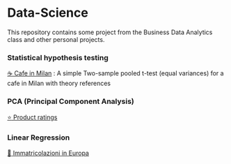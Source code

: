 # Data-Science
This repository contains some project from the Business Data Analytics class and other personal projects.


### Statistical hypothesis testing 
[:coffee: Cafe in Milan](/Pages/cafe-in-Milan.md)
: A simple Two-sample pooled t-test (equal variances) for a cafe in Milan with theory references 

### PCA (Principal Component Analysis)
[:star: Product ratings](/Pages/Product_ratings.md)

### Linear Regression
[:car: Immatricolazioni in Europa](/Pages/Immatricolazioni-in-Europa.md)
